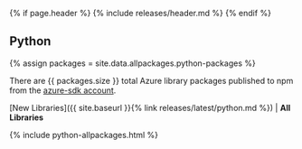 {% if page.header %}
{% include releases/header.md %}
{% endif %}

## Python

{% assign packages = site.data.allpackages.python-packages %}

There are {{ packages.size }} total Azure library packages published to npm from the [azure-sdk account](https://pypi.org/user/azure-sdk/).

[New Libraries]({{ site.baseurl }}{% link releases/latest/python.md %}) | **All Libraries**

{% include python-allpackages.html %}